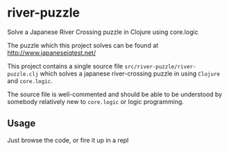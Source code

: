# river-puzzle

Solve a Japanese River Crossing puzzle in Clojure using core.logic

The puzzle which this project solves can be found at http://www.japaneseiqtest.net/

This project contains a single source file `src/river-puzzle/river-puzzle.clj`
which solves a japanese river-crossing puzzle in using `Clojure` and `core.logic`.

The source file is well-commented and should be able to be understood by somebody
relatively new to `core.logic` or logic programming.

## Usage

Just browse the code, or fire it up in a repl